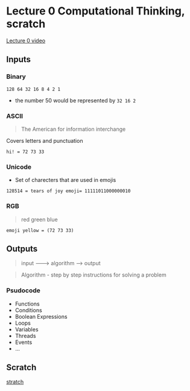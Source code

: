 # Lecture 0 Computational Thinking, scratch

[Lecture 0 video](https://www.youtube-nocookie.com/embed/jjqgP9dpD1k?modestbranding=1&rel=0)


## Inputs

### Binary


`128 64 32 16 8 4 2 1`

- the number 50 would be represented by `32 16 2`

### ASCII

> The American for information interchange

Covers letters and punctuation

`hi! = 72 73 33` 


### Unicode

- Set of charecters that are used in emojis

`128514 = tears of joy emoji= 11111011000000010`

### RGB

> red green blue

`emoji yellow = (72 73 33)`

## Outputs

> input  ---> algorithm --> output

> Algorithm - step by step instructions for solving a problem

### Psudocode

 - Functions
 - Conditions
 - Boolean Expressions
 - Loops
 - Variables
 - Threads
 - Events
 - ...


## Scratch

[stratch](https://www.scratch.mit.edu)




